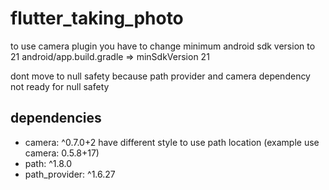 # flutter_taking_photo

to use camera plugin you have to change minimum android sdk version to 21
android/app.build.gradle => minSdkVersion 21

dont move to null safety because path provider and camera dependency not ready for null safety

## dependencies
- camera: ^0.7.0+2 have different style to use path location (example use camera: 0.5.8+17)
- path: ^1.8.0
- path_provider: ^1.6.27